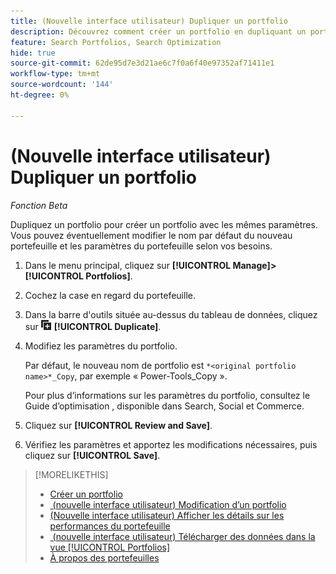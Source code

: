 ```yaml
---
title: (Nouvelle interface utilisateur) Dupliquer un portfolio
description: Découvrez comment créer un portfolio en dupliquant un portfolio existant.
feature: Search Portfolios, Search Optimization
hide: true
source-git-commit: 62de95d7e3d21ae6c7f0a6f40e97352af71411e1
workflow-type: tm+mt
source-wordcount: '144'
ht-degree: 0%

---
```


# (Nouvelle interface utilisateur) Dupliquer un portfolio

*Fonction Beta*

Dupliquez un portfolio pour créer un portfolio avec les mêmes paramètres. Vous pouvez éventuellement modifier le nom par défaut du nouveau portefeuille et les paramètres du portefeuille selon vos besoins.

1. Dans le menu principal, cliquez sur **[!UICONTROL Manage]>[!UICONTROL Portfolios]**.

1. Cochez la case en regard du portefeuille.

1. Dans la barre d&#39;outils située au-dessus du tableau de données, cliquez sur ![Dupliquer](/help/search-social-commerce/assets/duplicate.png "Dupliquer") **[!UICONTROL Duplicate]**.

1. Modifiez les paramètres du portfolio.

   Par défaut, le nouveau nom de portfolio est `*<original portfolio name>*_Copy`, par exemple « Power-Tools_Copy ».

   Pour plus d’informations sur les paramètres du portfolio, consultez le Guide d’optimisation , disponible dans Search, Social et Commerce.

1. Cliquez sur **[!UICONTROL Review and Save]**.

1. Vérifiez les paramètres et apportez les modifications nécessaires, puis cliquez sur **[!UICONTROL Save]**.

>[!MORELIKETHIS]
>
>* [Créer un portfolio](portfolio-create.md)
>* [&#x200B; (nouvelle interface utilisateur) Modification d’un portfolio](portfolio-edit.md)
>* [(Nouvelle interface utilisateur) Afficher les détails sur les performances du portefeuille](portfolio-details.md)
>* [&#x200B; (nouvelle interface utilisateur) Télécharger des données dans la vue [!UICONTROL Portfolios]](portfolio-view-report.md)
>* [À propos des portefeuilles](portfolio-about.md)
